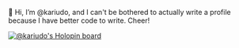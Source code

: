 👋 Hi, I’m @kariudo, and I can't be bothered to actually write a profile because I have better code to write. Cheer!


[![@kariudo's Holopin board](https://holopin.io/api/user/board?user=kariudo)](https://holopin.io/@kariudo)

